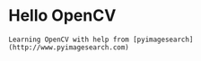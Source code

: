 # Hello OpenCV #

    Learning OpenCV with help from [pyimagesearch](http://www.pyimagesearch.com)


    